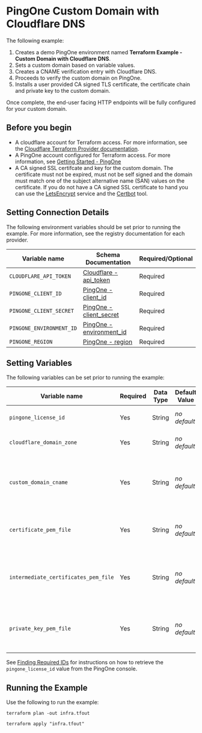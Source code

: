 # PingOne Custom Domain with Cloudflare DNS

The following example:
1. Creates a demo PingOne environment named **Terraform Example - Custom Domain with Cloudflare DNS**.
2. Sets a custom domain based on variable values.
3. Creates a CNAME verification entry with Cloudflare DNS.
4. Proceeds to verify the custom domain on PingOne.
5. Installs a user provided CA signed TLS certificate, the certificate chain and private key to the custom domain.

Once complete, the end-user facing HTTP endpoints will be fully configured for your custom domain.

## Before you begin

* A cloudflare account for Terraform access.  For more information, see the [Cloudflare Terraform Provider documentation](https://registry.terraform.io/providers/cloudflare/cloudflare/latest/docs).
* A PingOne account configured for Terraform access.  For more information, see [Getting Started - PingOne](https://terraform.pingidentity.com/getting-started/pingone/)
* A CA signed SSL certifcate and key for the custom domain.  The certificate must not be expired, must not be self signed and the domain must match one of the subject alternative name (SAN) values on the certificate.  If you do not have a CA signed SSL certificate to hand you can use the [LetsEncrypt](https://letsencrypt.org/getting-started/) service and the [Certbot](https://certbot.eff.org/) tool.

## Setting Connection Details
The following environment variables should be set prior to running the example.  For more information, see the registry documentation for each provider.

| Variable name                                   | Schema Documentation                                                                                                | Required/Optional |
|-------------------------------------------------|---------------------------------------------------------------------------------------------------------------------|-------------------|
| `CLOUDFLARE_API_TOKEN`                          | [Cloudflare - api_token](https://registry.terraform.io/providers/cloudflare/cloudflare/latest/docs#api_token)       | Required          |
| `PINGONE_CLIENT_ID`                             | [PingOne - client_id](https://registry.terraform.io/providers/pingidentity/pingone/latest/docs#client_id)           | Required          |
| `PINGONE_CLIENT_SECRET`                         | [PingOne - client_secret](https://registry.terraform.io/providers/pingidentity/pingone/latest/docs#client_secret)   | Required          |
| `PINGONE_ENVIRONMENT_ID`                        | [PingOne - environment_id](https://registry.terraform.io/providers/pingidentity/pingone/latest/docs#environment_id) | Required          |
| `PINGONE_REGION`                                | [PingOne - region](https://registry.terraform.io/providers/pingidentity/pingone/latest/docs#region)                 | Required          |


## Setting Variables
The following variables can be set prior to running the example:

| Variable name                        | Required | Data Type | Default Value | Example Value                      | Description                                                                                                                                 |
|--------------------------------------|----------|-----------|---------------|------------------------------------|---------------------------------------------------------------------------------------------------------------------------------------------|
| `pingone_license_id`                 | Yes      | String    | *no default*  |                                    | A valid license UUID to apply to the new environment.                                                                                       |
| `cloudflare_domain_zone`             | Yes      | String    | *no default*  | `example.com`                      | The domain zone to be configured in the Cloudflare account.                                                                                 |
| `custom_domain_cname`                | Yes      | String    | *no default*  | `auth`                             | The CNAME to configure in PingOne and Cloudflare.  This is prefixed to the domain zone value to create the full domain, `auth.example.com`. |
| `certificate_pem_file`               | Yes      | String    | *no default*  | `-----BEGIN CERTIFICATE-----\n...` | A valid PEM encoded public certificate to apply for the custom domain in the PingOne environment.                                           |
| `intermediate_certificates_pem_file` | Yes      | String    | *no default*  | `-----BEGIN CERTIFICATE-----\n...` | A valid PEM encoded concatenated CA and intermediate certificates that form the chain of trust for the `certificate_pem_file`.              |
| `private_key_pem_file`               | Yes      | String    | *no default*  | `-----BEGIN PRIVATE KEY-----\n...` | A valid PEM encoded private key to apply to the PingOne environment, to initiate TLS on the custom domain.                                  |

See [Finding Required IDs](https://terraform.pingidentity.com/getting-started/pingone/#license-id-organization-id-and-organization-name) for instructions on how to retrieve the `pingone_license_id` value from the PingOne console.

## Running the Example
Use the following to run the example:

```shell
terraform plan -out infra.tfout
```

```shell
terraform apply "infra.tfout"
```
